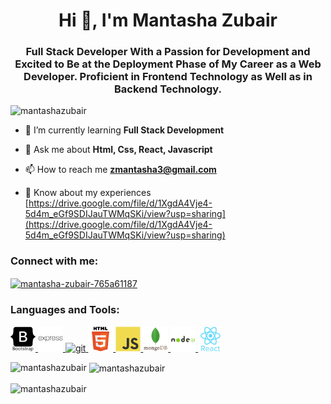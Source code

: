 <h1 align="center">Hi 👋, I'm Mantasha Zubair</h1>
<h3 align="center">Full Stack Developer With a Passion for Development and Excited to Be at the Deployment Phase of My Career as a Web Developer. Proficient in Frontend Technology as Well as in Backend Technology.</h3>

<p align="left"> <img src="https://komarev.com/ghpvc/?username=mantashazubair&label=Profile%20views&color=0e75b6&style=flat" alt="mantashazubair" /> </p>

- 🌱 I’m currently learning **Full Stack Development**

- 💬 Ask me about **Html, Css, React, Javascript**

- 📫 How to reach me **zmantasha3@gmail.com**

- 📄 Know about my experiences [https://drive.google.com/file/d/1XgdA4Vje4-5d4m_eGf9SDIJauTWMqSKi/view?usp=sharing](https://drive.google.com/file/d/1XgdA4Vje4-5d4m_eGf9SDIJauTWMqSKi/view?usp=sharing)

<h3 align="left">Connect with me:</h3>
<p align="left">
<a href="https://linkedin.com/in/mantasha-zubair-765a61187" target="blank"><img align="center" src="https://raw.githubusercontent.com/rahuldkjain/github-profile-readme-generator/master/src/images/icons/Social/linked-in-alt.svg" alt="mantasha-zubair-765a61187" height="30" width="40" /></a>
</p>

<h3 align="left">Languages and Tools:</h3>
<p align="left"> <a href="https://getbootstrap.com" target="_blank" rel="noreferrer"> <img src="https://raw.githubusercontent.com/devicons/devicon/master/icons/bootstrap/bootstrap-plain-wordmark.svg" alt="bootstrap" width="40" height="40"/> </a> <a href="https://expressjs.com" target="_blank" rel="noreferrer"> <img src="https://raw.githubusercontent.com/devicons/devicon/master/icons/express/express-original-wordmark.svg" alt="express" width="40" height="40"/> </a> <a href="https://git-scm.com/" target="_blank" rel="noreferrer"> <img src="https://www.vectorlogo.zone/logos/git-scm/git-scm-icon.svg" alt="git" width="40" height="40"/> </a> <a href="https://www.w3.org/html/" target="_blank" rel="noreferrer"> <img src="https://raw.githubusercontent.com/devicons/devicon/master/icons/html5/html5-original-wordmark.svg" alt="html5" width="40" height="40"/> </a> <a href="https://developer.mozilla.org/en-US/docs/Web/JavaScript" target="_blank" rel="noreferrer"> <img src="https://raw.githubusercontent.com/devicons/devicon/master/icons/javascript/javascript-original.svg" alt="javascript" width="40" height="40"/> </a> <a href="https://www.mongodb.com/" target="_blank" rel="noreferrer"> <img src="https://raw.githubusercontent.com/devicons/devicon/master/icons/mongodb/mongodb-original-wordmark.svg" alt="mongodb" width="40" height="40"/> </a> <a href="https://nodejs.org" target="_blank" rel="noreferrer"> <img src="https://raw.githubusercontent.com/devicons/devicon/master/icons/nodejs/nodejs-original-wordmark.svg" alt="nodejs" width="40" height="40"/> </a> <a href="https://reactjs.org/" target="_blank" rel="noreferrer"> <img src="https://raw.githubusercontent.com/devicons/devicon/master/icons/react/react-original-wordmark.svg" alt="react" width="40" height="40"/> </a> </p>

<p><img align="left" src="https://github-readme-stats.vercel.app/api/top-langs?username=mantashazubair&show_icons=true&locale=en&layout=compact" alt="mantashazubair" /></p>

<p>&nbsp;<img align="center" src="https://github-readme-stats.vercel.app/api?username=mantashazubair&show_icons=true&locale=en" alt="mantashazubair" /></p>

<p><img align="center" src="https://github-readme-streak-stats.herokuapp.com/?user=mantashazubair&" alt="mantashazubair" /></p>
